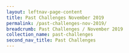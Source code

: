 ```yaml
---
layout: leftnav-page-content
title: Past Challenges November 2019
permalink: /past-challenges-nov-2019/
breadcrumb: Past Challenges / November 2019
collection_name: past-challenges
second_nav_title: Past Challenges
---
```

